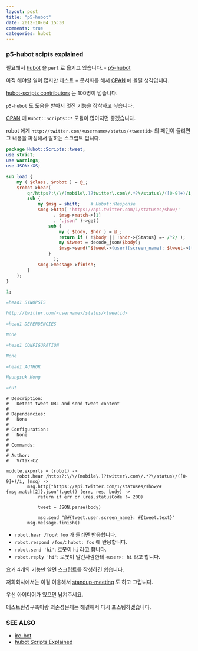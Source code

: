 ```yaml
---
layout: post
title: "p5-hubot"
date: 2012-10-04 15:30
comments: true
categories: hubot
---
```


### p5-hubot scipts explained

필요해서 [hubot](https://github.com/github/hubot) 을 `perl` 로 옮기고
있습니다. - [p5-hubot](https://github.com/aanoaa/p5-hubot)

아직 해야할 일이 많지만 테스트 + 문서화를 해서
[CPAN](http://search.cpan.org/) 에 올릴 생각입니다.

[hubot-scripts contributors](https://github.com/github/hubot-scripts/graphs/contributors)
는 100명이 넘습니다.

`p5-hubot` 도 도움을 받아서 멋진 기능을 장착하고 싶습니다.

[CPAN](http://search.cpan.org/) 에 `Hubot::Scripts::*` 모듈이
많아지면 좋겠습니다.

robot 에게 `http://twitter.com/<username>/status/<tweetid>` 의 패턴이
들리면 그 내용을 파싱해서 말하는 스크립트 입니다.

```perl Hubot::Scripts::tweet
package Hubot::Scripts::tweet;
use strict;
use warnings;
use JSON::XS;

sub load {
    my ( $class, $robot ) = @_;
    $robot->hear(
        qr/https?:\/\/(mobile\.)?twitter\.com\/.*?\/status\/([0-9]+)/i,
        sub {
            my $msg = shift;    # Hubot::Response
            $msg->http( 'https://api.twitter.com/1/statuses/show/'
                  . $msg->match->[1]
                  . '.json' )->get(
                sub {
                    my ( $body, $hdr ) = @_;
                    return if ( !$body || !$hdr->{Status} =~ /^2/ );
                    my $tweet = decode_json($body);
                    $msg->send("$tweet->{user}{screen_name}: $tweet->{text}");
                }
                  );
            $msg->message->finish;
        }
    );
}

1;

=head1 SYNOPSIS

http://twitter.com/<username>/status/<tweetid>

=head1 DEPENDENCIES

None

=head1 CONFIGURATION

None

=head1 AUTHOR

Hyungsuk Hong

=cut
```

```coffee-script tweet.coffee
# Description:
#   Detect tweet URL and send tweet content
#
# Dependencies:
#   None
#
# Configuration:
#   None
#
# Commands:
#
# Author:
#   Vrtak-CZ

module.exports = (robot) ->
	robot.hear /https?:\/\/(mobile\.)?twitter\.com\/.*?\/status\/([0-9]+)/i, (msg) ->
		msg.http("https://api.twitter.com/1/statuses/show/#{msg.match[2]}.json").get() (err, res, body) ->
			return if err or (res.statusCode != 200)

			tweet = JSON.parse(body)

			msg.send "@#{tweet.user.screen_name}: #{tweet.text}"
        msg.message.finish()
```

- `robot.hear /foo/`: `foo` 가 들리면 반응합니다.
- `robot.respond /foo/`: `hubot: foo` 에 반응합니다.
- `robot.send 'hi'`: 로봇이 `hi` 라고 합니다.
- `robot.reply 'hi'`: 로봇이 말건사람한테 `<user>: hi` 라고 합니다.

요거 4개의 기능만 알면 스크립트를 작성하긴 쉽습니다.

저희회사에서는 이걸 이용해서
[standup-meeting](https://github.com/miyagawa/hubot-standup) 도 하고
그럽니다.

우선 아이디어가 있으면 남겨주세요.

테스트환경구축이랑 의존성문제는 해결해서 다시 포스팅하겠습니다.

### SEE ALSO

- [irc-bot](http://silexkr.github.com/blog/2012/02/21/irc-bot/)
- [hubot Scripts Explained](http://theprogrammingbutler.com/blog/archives/2011/10/28/hubot-scripts-explained/)
